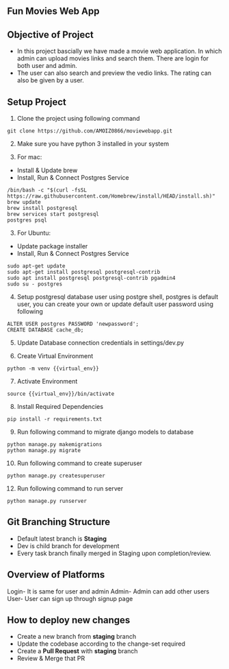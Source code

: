 ## Fun Movies Web App

## Objective of Project
- In this project bascially we have made a movie web application. In which admin can upload movies links and search them. There are login for both user and admin.
- The user can also search and preview the vedio links. The rating can also be given by a user.



## Setup Project

1. Clone the project using following command
```
git clone https://github.com/AMOIZ0866/moviewebapp.git
```

2. Make sure you have python 3 installed in your system


3. For mac: 
- Install & Update brew
- Install, Run & Connect Postgres Service
```
/bin/bash -c "$(curl -fsSL https://raw.githubusercontent.com/Homebrew/install/HEAD/install.sh)"
brew update
brew install postgresql
brew services start postgresql
postgres psql
```

3. For Ubuntu: 
- Update package installer
- Install, Run & Connect Postgres Service
```
sudo apt-get update
sudo apt-get install postgresql postgresql-contrib
sudo apt install postgresql postgresql-contrib pgadmin4
sudo su - postgres
```


4. Setup postgresql database user using postgre shell, postgres is default user, you can create your own or update default user password using following
```
ALTER USER postgres PASSWORD 'newpassword';
CREATE DATABASE cache_db;
```

5. Update Database connection credentials in settings/dev.py


6. Create Virtual Environment
```
python -m venv {{virtual_env}}
```

7. Activate Environment
```
source {{virtual_env}}/bin/activate
```

8. Install Required Dependencies
```
pip install -r requirements.txt
```

9. Run following command to migrate django models to database
```
python manage.py makemigrations
python manage.py migrate
```

10. Run following command to create superuser
```
python manage.py createsuperuser
```

12. Run following command to run server
```
python manage.py runserver
```



## Git Branching Structure
- Default latest branch is **Staging**
- Dev is child branch for development
- Every task branch finally merged in Staging upon completion/review.

## Overview of Platforms
Login- It is same for user and admin
Admin- Admin can add other users
User- User can sign up through signup page

## How to deploy new changes
- Create a new branch from **staging** branch
- Update the codebase according to the change-set required
- Create a **Pull Request** with **staging** branch
- Review & Merge that PR
